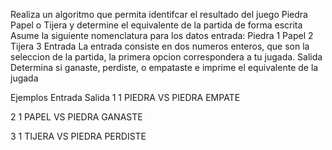 Realiza un algoritmo que permita identifcar el resultado del juego Piedra Papel o Tijera y determine el equivalente de la partida de forma escrita
Asume la siguiente nomenclatura para los datos entrada:
Piedra 	1
Papel  	2
Tijera	3
Entrada
La entrada consiste en dos numeros enteros, que son la seleccion de la partida, la primera opcion correspondera a tu jugada.
Salida
Determina si ganaste, perdiste, o empataste e imprime el equivalente de la jugada


Ejemplos
Entrada				Salida
1 1					PIEDRA VS PIEDRA
					EMPATE

2 1					PAPEL VS PIEDRA
					GANASTE				

3 1					TIJERA VS PIEDRA
					PERDISTE	